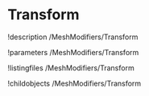 <!-- MOOSE Documentation Stub: Remove this when content is added. -->

# Transform
!description /MeshModifiers/Transform

!parameters /MeshModifiers/Transform

!listingfiles /MeshModifiers/Transform

!childobjects /MeshModifiers/Transform
